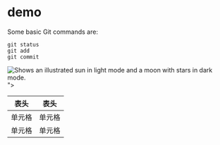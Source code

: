 # demo

Some basic Git commands are:
```
git status
git add
git commit
```


<picture>
  <source media="(prefers-color-scheme: dark)" srcset="https://img.freepik.com/free-photo/beautiful-model-girl-with-perfect-fresh-clean-skin-youth-skin-care-concept-isolated-pastel-brown-background_658552-32.jpg?w=996&t=st=1674910692~exp=1674911292~hmac=066183ff049438d9abd736034aeca8cc3ec655d77c3dd0feba7270cd9e48e1a5">
  <source media="(prefers-color-scheme: light)" srcset="https://img.freepik.com/free-photo/beautiful-model-girl-with-perfect-fresh-clean-skin-youth-skin-care-concept-isolated-pastel-brown-background_658552-32.jpg?w=996&t=st=1674910692~exp=1674911292~hmac=066183ff049438d9abd736034aeca8cc3ec655d77c3dd0feba7270cd9e48e1a5">
  <img alt="Shows an illustrated sun in light mode and a moon with stars in dark mode." src="https://img.freepik.com/free-photo/beautiful-model-girl-with-perfect-fresh-clean-skin-youth-skin-care-concept-isolated-pastel-brown-background_658552-32.jpg?w=996&t=st=1674910692~exp=1674911292~hmac=066183ff049438d9abd736034aeca8cc3ec655d77c3dd0feba7270cd9e48e1a5">
">
</picture>


|  表头   | 表头  |
|  ----  | ----  |
| 单元格  | 单元格 |
| 单元格  | 单元格 |
